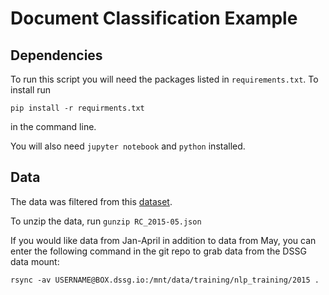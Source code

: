 # Document Classification Example 

## Dependencies 
To run this script you will need the packages listed in `requirements.txt`. To install run 

```pip install -r requirments.txt``` 

in the command line. 

You will also need `jupyter notebook` and `python` installed. 

## Data
The data was filtered from this [dataset](https://www.reddit.com/r/datasets/comments/3bxlg7/i_have_every_publicly_available_reddit_comment/). 

To unzip the data, run `gunzip RC_2015-05.json`

If you would like data from Jan-April in addition to data from May, you can enter the following command in the git repo to grab data from the DSSG data mount:

```rsync -av USERNAME@BOX.dssg.io:/mnt/data/training/nlp_training/2015 .```

